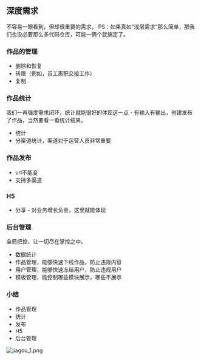 ## 深度需求
不容易一眼看到，但却很重要的需求。
PS：如果真如“浅层需求”那么简单，那我们也没必要那么多代码仓库，可能一俩个就搞定了。

### 作品的管理
- 删除和恢复
- 转赠（例如，员工离职交接工作）
- 复制

### 作品统计
我们一再强度需求闭环，统计就能很好的体现这一点 - 有输入有输出，创建发布了作品，当然要看一看统计结果。
- 统计
- 分渠道统计，渠道对于运营人员非常重要

### 作品发布
- url不能变
- 支持多渠道

### H5
- 分享 - 对业务增长负责，这里就能体现

### 后台管理
全局把控，让一切尽在掌控之中。
- 数据统计
- 作品管理，能够快速下线作品，防止违规内容
- 用户管理，能够快速冻结用户，防止违规用户
- 模板管理，能控制哪些模块展示，哪些不展示

### 小结
- 作品管理
- 统计
- 发布
- H5
- 后台管理

![jiagou_1.png](https://i.loli.net/2021/09/20/CwIKsDVQxcUeTvg.png)